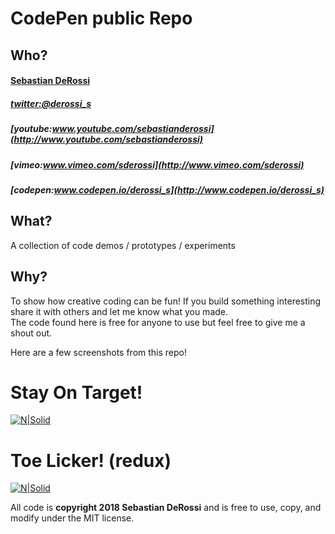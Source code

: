 CodePen public Repo
=========

Who?
----------------
#### [Sebastian DeRossi](mailto:sebastian.derossi@gmail.com)   

##### [twitter:@derossi_s](http://www.twitter.com/derossi_s)
##### [youtube:www.youtube.com/sebastianderossi](http://www.youtube.com/sebastianderossi)
##### [vimeo:www.vimeo.com/sderossi](http://www.vimeo.com/sderossi)  
##### [codepen:www.codepen.io/derossi_s](http://www.codepen.io/derossi_s)  

What?
----------------
A collection of code demos / prototypes / experiments 
              
Why?
----------------
To show how creative coding can be fun!
If you build something interesting share it with others and let me know what you made.    
The code found here is free for anyone to use but feel free to give me a shout out.

Here are a few screenshots from this repo!

# Stay On Target!
[![N|Solid](https://raw.github.com/sebastianderossi/CodePen/master/stay-on-target/TrenchRun.gif)](https://github.com/sebastianderossi/CodePen/tree/master/stay-on-target)

# Toe Licker! (redux) 
[![N|Solid](https://cdn.rawgit.com/sebastianderossi/CodePen/master/toelicker/ToeLicker.png)](https://github.com/sebastianderossi/CodePen/tree/master/toelicker)     


All code is **copyright 2018 Sebastian DeRossi** and is free to use, copy, and modify under the MIT license.

